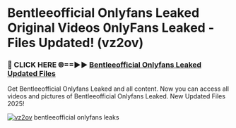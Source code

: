 # Bentleeofficial Onlyfans Leaked Original Videos 0nlyFans Leaked - Files Updated! (vz2ov)

<h3>🔴 CLICK HERE 🌐==►► <a href="https://tinyurl.com/3hn5wdd3" rel="nofollow">Bentleeofficial Onlyfans Leaked Updated Files</a></h3>

Get Bentleeofficial Onlyfans Leaked and all content. Now you can access all videos and pictures of Bentleeofficial Onlyfans Leaked. New Updated Files 2025!

[![vz2ov](https://i.imgur.com/4HnBqBT.gif)](https://tinyurl.com/3hn5wdd3)
bentleeofficial onlyfans leaks